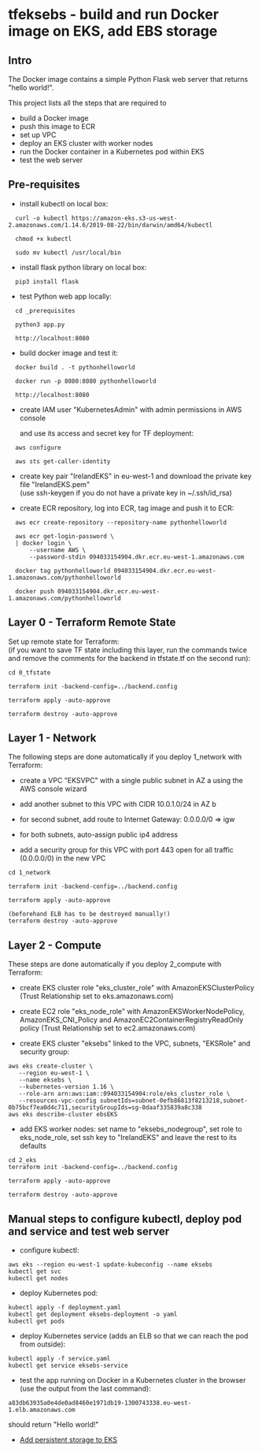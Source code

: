 # tfeksebs - build and run Docker image on EKS, add EBS storage

## Intro

The Docker image contains a simple Python Flask web server that returns "hello world!".

This project lists all the steps that are required to 
- build a Docker image
- push this image to ECR
- set up VPC
- deploy an EKS cluster with worker nodes
- run the Docker container in a Kubernetes pod within EKS
- test the web server


## Pre-requisites

* install kubectl on local box:
```
  curl -o kubectl https://amazon-eks.s3-us-west-2.amazonaws.com/1.14.6/2019-08-22/bin/darwin/amd64/kubectl

  chmod +x kubectl

  sudo mv kubectl /usr/local/bin
```
* install flask python library on local box:
```
  pip3 install flask
```
* test Python web app locally:
```
  cd _prerequisites

  python3 app.py

  http://localhost:8080
```
* build docker image and test it:
```  
  docker build . -t pythonhelloworld

  docker run -p 8080:8080 pythonhelloworld
  
  http://localhost:8080
```
* create IAM user "KubernetesAdmin" with admin permissions in AWS console

  and use its access and secret key for TF deployment:
```
  aws configure

  aws sts get-caller-identity
```
* create key pair "IrelandEKS" in eu-west-1 and download the private key file "IrelandEKS.pem"<br>
(use ssh-keygen if you do not have a private key in ~/.ssh/id_rsa)

* create ECR repository, log into ECR, tag image and push it to ECR:
```
  aws ecr create-repository --repository-name pythonhelloworld

  aws ecr get-login-password \
  | docker login \
      --username AWS \
      --password-stdin 094033154904.dkr.ecr.eu-west-1.amazonaws.com

  docker tag pythonhelloworld 094033154904.dkr.ecr.eu-west-1.amazonaws.com/pythonhelloworld

  docker push 094033154904.dkr.ecr.eu-west-1.amazonaws.com/pythonhelloworld
```

## Layer 0 - Terraform Remote State 

Set up remote state for Terraform:<br>
(if you want to save TF state including this layer, run the commands twice and remove the comments for the backend in tfstate.tf on the second run):

```
cd 0_tfstate

terraform init -backend-config=../backend.config

terraform apply -auto-approve

terraform destroy -auto-approve
```

## Layer 1 - Network

The following steps are done automatically if you deploy 1_network with Terraform:

* create a VPC "EKSVPC" with a single public subnet in AZ a using the AWS console wizard

* add another subnet to this VPC with CIDR 10.0.1.0/24 in AZ b

* for second subnet, add route to Internet Gateway: 0.0.0.0/0 => igw

* for both subnets, auto-assign public ip4 address

* add a security group for this VPC with port 443 open for all traffic (0.0.0.0/0) in the new VPC

```
cd 1_network

terraform init -backend-config=../backend.config

terraform apply -auto-approve

(beforehand ELB has to be destroyed manually!)
terraform destroy -auto-approve
```

## Layer 2 - Compute

These steps are done automatically if you deploy 2_compute with Terraform:

* create EKS cluster role "eks_cluster_role" with AmazonEKSClusterPolicy (Trust Relationship set to eks.amazonaws.com)

* create EC2 role "eks_node_role" with AmazonEKSWorkerNodePolicy, AmazonEKS_CNI_Policy and AmazonEC2ContainerRegistryReadOnly policy  (Trust Relationship set to ec2.amazonaws.com)

* create EKS cluster "eksebs" linked to the VPC, subnets, "EKSRole" and security group:
```
aws eks create-cluster \
   --region eu-west-1 \
   --name eksebs \
   --kubernetes-version 1.16 \
   --role-arn arn:aws:iam::094033154904:role/eks_cluster_role \
   --resources-vpc-config subnetIds=subnet-0efb86813f8213218,subnet-0b75bcf7ea0d4c711,securityGroupIds=sg-0daaf335839a8c338
aws eks describe-cluster ebsEKS
```

* add EKS worker nodes: set name to "eksebs_nodegroup", set role to eks_node_role, set ssh key to "IrelandEKS" and leave the rest to its defaults

```
cd 2_eks
terraform init -backend-config=../backend.config

terraform apply -auto-approve

terraform destroy -auto-approve
```

## Manual steps to configure kubectl, deploy pod and service and test web server

* configure kubectl:
```
aws eks --region eu-west-1 update-kubeconfig --name eksebs
kubectl get svc
kubectl get nodes
```

* deploy Kubernetes pod:
```
kubectl apply -f deployment.yaml
kubectl get deployment eksebs-deployment -o yaml
kubectl get pods
```

* deploy Kubernetes service (adds an ELB so that we can reach the pod from outside):
```
kubectl apply -f service.yaml
kubectl get service eksebs-service
```

* test the app running on Docker in a Kubernetes cluster in the browser (use the output from the last command):
```
a83db63935a0e4de0ad8460e1971db19-1300743338.eu-west-1.elb.amazonaws.com
```
should return "Hello world!"

* [Add persistent storage to EKS](https://aws.amazon.com/premiumsupport/knowledge-center/eks-persistent-storage/)
